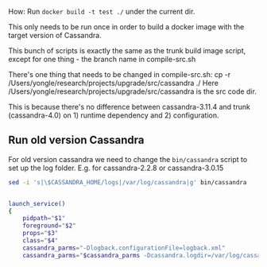 How: Run `docker build -t test ./` under the current dir. 

This only needs to be run once in order to build a docker image with the target
version of Cassandra. 

This bunch of scripts is exactly the same as the trunk build image script,
except for one thing - the branch name in compile-src.sh

There's one thing that needs to be changed in compile-src.sh:
cp -r /Users/yongle/research/projects/upgrade/src/cassandra ./
Here /Users/yongle/research/projects/upgrade/src/cassandra is the src code dir. 

This is because there's no difference between cassandra-3.11.4 and trunk
(cassandra-4.0) on 1) runtime dependency and 2) configuration. 


## Run old version Cassandra
For old version cassandra we need to change the `bin/cassandra` script to set up the log folder.
E.g. for cassandra-2.2.8 or cassandra-3.0.15

```bash
sed -i 's|\$CASSANDRA_HOME/logs|/var/log/cassandra|g' bin/cassandra
```

```bash

launch_service()
{
    pidpath="$1"
    foreground="$2"
    props="$3"
    class="$4"
    cassandra_parms="-Dlogback.configurationFile=logback.xml"
    cassandra_parms="$cassandra_parms -Dcassandra.logdir=/var/log/cassandra"
```